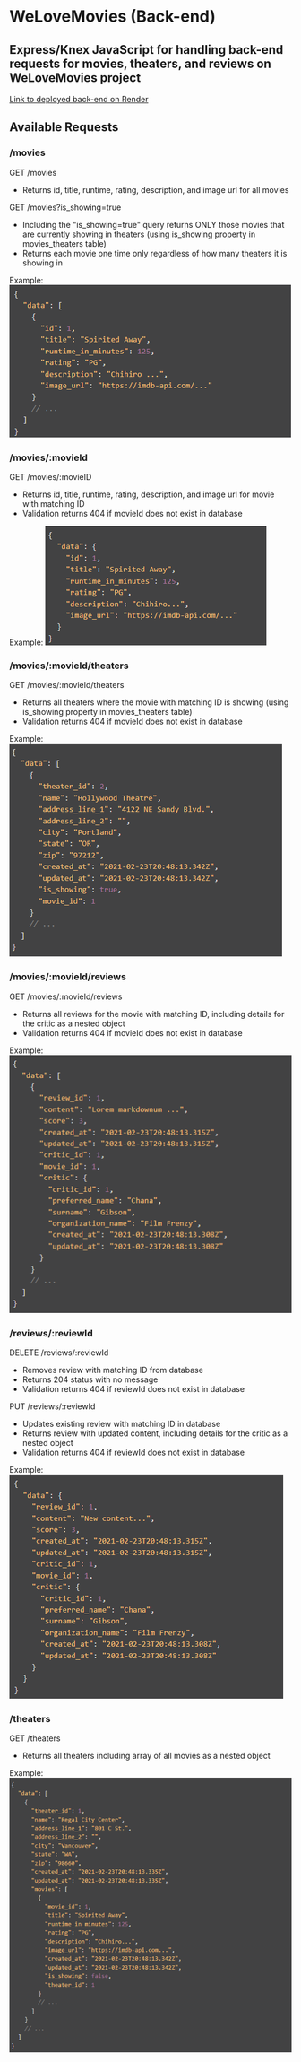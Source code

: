 # WeLoveMovies (Back-end)
## Express/Knex JavaScript for handling back-end requests for movies, theaters, and reviews on WeLoveMovies project

[Link to deployed back-end on Render](https://welovemovies-ioz9.onrender.com/)

## Available Requests

### /movies

GET /movies
- Returns id, title, runtime, rating, description, and image url for all movies

GET /movies?is_showing=true
- Including the "is_showing=true" query returns ONLY those movies that are currently showing in theaters (using is_showing property in movies_theaters table)
- Returns each movie one time only regardless of how many theaters it is showing in

Example:
![Example array movie structure including id, title, runtime in minutes, rating, description, and image url](./images/movies.png)

### /movies/:movieId

GET /movies/:movieID
- Returns id, title, runtime, rating, description, and image url for movie with matching ID
- Validation returns 404 if movieId does not exist in database

Example:
![Example movie structure including id, title, runtime in minutes, rating, description, and image url](./images/singleMovie.png)

### /movies/:movieId/theaters

GET /movies/:movieId/theaters
- Returns all theaters where the movie with matching ID is showing (using is_showing property in movies_theaters table)
- Validation returns 404 if movieId does not exist in database

Example:
![Example array of theaters structure including id, name, address lines, city, state, zip, timestamps, is_showing, and movie id](./images/movieInTheaters.png)

### /movies/:movieId/reviews

GET /movies/:movieId/reviews
- Returns all reviews for the movie with matching ID, including details for the critic as a nested object
- Validation returns 404 if movieId does not exist in database

Example:
![Example array of reviews structure including id, content, score, timestamps, critic id, movie id and nested critic object](./images/movieReviews.png)

### /reviews/:reviewId

DELETE /reviews/:reviewId
- Removes review with matching ID from database
- Returns 204 status with no message
- Validation returns 404 if reviewId does not exist in database

PUT /reviews/:reviewId
- Updates existing review with matching ID in database
- Returns review with updated content, including details for the critic as a nested object 
- Validation returns 404 if reviewId does not exist in database

Example:
![Example review structure including id, content, score, timestamps, critic id, movie id and nested critic object](./images/updateReview.png)

### /theaters

GET /theaters
- Returns all theaters including array of all movies as a nested object

Example:
![Example array of theaters structure including id, name, address lines, city, state, zip, timestamps, and nested movies array](./images/theaters.png)